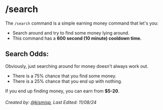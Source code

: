 # /search

The `/search` command is a simple earning money command that let's you:
- Search around and try to find some money lying around.
- This command has a **600 second (10 minute) cooldown time.**

## Search Odds:

Obviously, just searching around for money doesn't always work out.

- There is a 75% chance that you find some money.
- There is a 25% chance that you end up with nothing.

If you end up finding money, you can earn from **$5-20**.

###### Created by: [@kismisp](https://discordapp.com/users/1206865169846632450), Last Edited: 11/08/24

